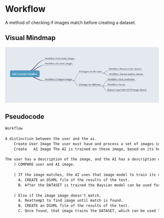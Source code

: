 # Workflow
A method of checking if images match before creating a dataset.

## Visual Mindmap
![Workflow Schedule](https://github.com/LWFlouisa/Workflow/blob/main/workflow.png?raw=true)

## Pseudocode
~~~txt
Workflow

A distinction between the user and the ai.
    Create User Image The user must have and process a set of images into ASCII.
    Create   AI Image The AI is trained on these image, based on its height, width, and depiction.

The user has a description of the image, and the AI has a description of the image.
    ( COMPARE user and AI image.

    ( If the image matches, the AI uses that image model to train its data set.
      A. CREATE an DSXML file of the results of the test.
      B. After the DATASET is trained the Baysian model can be used for later.

    ( Else if the image image doesn't match.
      A. Reattempt to find image until match is found.
      B. CREATE an DSXML file of the results of the test.
      C. Once found, that image trains the DATASET, which can be used later for ANALYSES.
~~~

